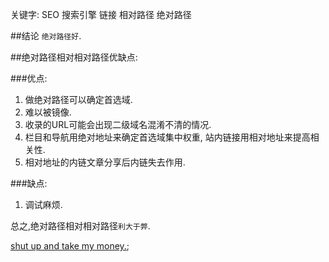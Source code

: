 关键字:
SEO
搜索引擎
链接
相对路径
绝对路径

##结论
`绝对路径好`.

##绝对路径相对相对路径优缺点:

###优点:
1. 做绝对路径可以确定首选域.   
2. 难以被镜像.   
3. 收录的URL可能会出现二级域名混淆不清的情况.   
4. 栏目和导航用绝对地址来确定首选域集中权重, 站内链接用相对地址来提高相关性.   
5. 相对地址的内链文章分享后内链失去作用.   

###缺点:
1. 调试麻烦.

总之,绝对路径相对相对路径`利大于弊`.

[shut up and take my money.]();